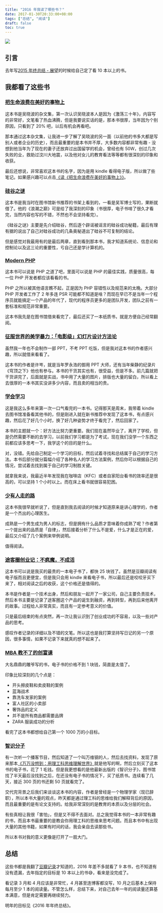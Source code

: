 ```yaml
---
title: "2016 年我读了哪些书？"
date: 2017-01-30T20:33:00+08:00
tags: ["总结", "阅读"] 
draft: false
toc: true
---
```


![](https://ooo.0o0.ooo/2017/01/30/588f5eb19aee6.png)

## 引言

去年写[2015 年终总结 - 展望](https://blog.forecho.com/review-of-2015.html#section-8)的时候给自己定了看 10 本以上的书。

## 我都看了这些书

### [把生命浪费在美好的事物上](https://book.douban.com/subject/26390229/)

这本书是吴晓波的杂文集，第一次认识吴晓波本人是因为《激荡三十年》，内容写的非常好，文笔看了热血沸腾，但是我要说实话的是，那本书很厚，当年因为个别原因，只看到了 20% 吧，以后有机会再看吧。

<!--more-->

那本通过这本杂文集，让我进一步了解了吴晓波的另一面（以前他的书多大都是写别人或者企业的历史），而且最重要的是本书并不厚，大多数内容都非常有趣 - 没想到他当年为了现在的妻子还放弃过出国留学的机会，曾经也有 50W，创过几次失败的业，救助过汶川大地震，以及他对女儿的教育看法等等都有很深刻的印象和收获。

最后还想说，非常喜欢这本书的名字，因为是用 kindle 看得电子版，所以做了些笔记。如果感兴趣可以点击[《读《把生命浪费在美好的事物上》》](https://blog.forecho.com/read-the-waste-oflife-in-the-good-things.html)。


### [硅谷之谜](https://book.douban.com/subject/26665230/)

这本书是我当时在图书馆新书推荐的书架上看到的，一看是吴军博士写的，果断就借了。他的《浪潮之巅》可是给了我深刻的印象（书很厚，电子书啃了很久才看完，当然内容也写的不错，不然也不会坚持看完）。

《硅谷之谜》主要是先介绍硅谷，然后逐个辟谣被谣言的硅谷成功秘籍，最后有理有据的说出了自己对硅谷成功的几条奥秘道出了硅谷不可复制的结论。

但是感觉对我最用有的是最后两章，直到看到那本书，我才知道系统论、信息论和控制论以及这三论的重要性，亏自己还是学计算机的。

### [Modern PHP](https://book.douban.com/subject/26635862/)

这本书可以说是 PHP 之道了吧，里面可以说是 PHP 的最佳实践，质量很高，每一位 PHP 开发者都应该看看的书。

PHP 之所以被其他语言瞧不起，正是因为 PHP 容错性以及规范来的太晚。大部分 PHP 开发者工作了 2 年多连 PSR 可能都不知道是啥？而现在早已不是当年一个程序员就能搞定一个产品的年代了，现代的程序员更多的是团队开发，团队之前有一套标准和规范非常重要。

这本书我先是在图书馆借来看完了，最后还买了一本纸质书，就是方便自己经常翻阅。

### [征服世界的美学暴力：「电影级」幻灯片设计方法论](https://book.douban.com/subject/26719924)

虽然我一年也不会制作一部 PPT，不考 PPT 吃饭，但是我对这本书的作者感兴趣，所以就借来看看了。

这本书的作者是许岑，就是当年罗永浩的御用 PPT 大师，还有当年柴静的纪录片《穹顶之下》他也有参与。本书的干货其实也有，很受益，但是不多。前几篇就把干货讲完了，后面就是实战，书中用了大量的图片，排版也大量的留白，所以看上去很厚的一本书其实没讲多少内容，而且卖的相当的贵。

### [学会学习](https://book.douban.com/subject/26743071/)

这是我这么多年来第一次一口气看完的一本书。记得那天是周末，我带着 kindle 去图书馆准备看其他书的，但是刚进入就在新书推荐中发现了这本书，有点感兴趣，然后花了好几个小时，换了好几种姿势才终于看完了，然后回家了。

本书的主题就一个：好方法比努力更重要。我们现在虽然毕业了，离开了学校，但是仍然需要不断的去学习，以前我们学习都是为了考试，现在我们没学一个东西之前都应该多思考一下，我学这个的目的是什么。

对，没错。先给自己制定一个学习的目标，然后试着寻找和总结属于自己的学习方法。本书后部分就分篇幅介绍了各种名人的学习方法案例，然后你可以根据自己的情况，尝试着去找到属于自己的学习制胜关键。

就拿我来说，我最近半年发现我在咖啡店（KFC）或者自家阳台看书的效率还是很高的，可以坚持 1 个小时以上。而在床上看书就很容易犯困。

### [少有人走的路](https://book.douban.com/subject/1775691/)

这本书我很早就听说了，但是直到我去阅读的时候才知道原来是讲心理学的，作者是一个杰出的心理医生。

成熟是一个男生成为男人的标志，但是拥有什么品质才意味着你成熟了呢？作者第一个提出来的品质是「自律」，然后接着分析了什么不是爱，什么才是正在的爱，最后又介绍了几个案例来举例说明。

值得阅读。

### [途客圈创业记：不疯魔，不成活](https://book.douban.com/subject/26739566/)

这本书可以说是我买的最贵的一本电子书了，都快 25 块钱了。虽然是豆瓣阅读有电子版而且更便宜，但是我只会用 kindle 来看电子书，所以最后还是咬咬牙买下来了，相对阅读之后的收获，这个价格还是值得的。

本书是作者是一个技术出身，然后和朋友一起开了一家公司，自己主要负责技术，然后本书主要是记录了途客圈这个产品的诞生到融资，再到转型，再到后来他离开的故事。过程给人非常真实，而且有一定参考意义的价值。

只是最后结束的有点突然，再一次让我认识到了创业成功的不容易，以及一些对产品的思考。

感叹作者记录的详细以及不错的文笔。所以这也是我打算坚持写日记的另一个原因，很多事情，如果不记录下来就真的想不起来了。

### [MBA 教不了的创富课](https://book.douban.com/subject/5921213/)

大名鼎鼎的雕爷写的书，电子书的价格不到 1 块钱，简直是太值了。

印象比较深刻的几个点是：

- 开头擦皮鞋和卖皮鞋的案例
- 蓝海战术
- 靠洗车发家的案例
- 富人社区的小卖部
- 奢饰品的定义
- 并不是所有商品都需要品牌
- ZARA 服装成功的分析

看完了这本书都想给自己第一个 1000 万的小目标。

### [智识分子](https://book.douban.com/subject/26692468/)

有一次听一个播客节目，然后知道了一个叫万维钢的人，然后去找资料，发现了原来那本[《万万没想到：用理工科思维理解世界》](https://book.douban.com/subject/25986341/)就是他写的啊，然后立刻买了这本书的电子书，花了 1 毛钱。但是我更想看的是他最新出版的《智识分子》，图书馆找了半天最后没找到之后，在还没有电子书的情况下，买了纸质书。连续看了几天，接近 300 页的书还剩 50 页就看完了。

交代完背景之后我们来谈谈这本书的内容，作者是曾经是一个物理学家（现已辞职），所以本书大量的观点，昨天都是通过理工科的思维给我们解释背后的原因，而且最重要的是有论文支持的。给我非常深刻的是教育的本质以及分层的社会。

有些真相让我很「害怕」，但是又不得不去面对。总之我觉得本书的一本非常有趣的书，而且本书最重要的是教会你用理工科的思维来思考问题。而且本书中有出现大量的其他书籍，如果有时间的话，我会亲自去读那些书。

所以本书对我的意义更像是打开了一扇大门。

## 总结

这些书都是我翻了[豆瓣记录](https://book.douban.com/people/ipzone/collect)才知道的，2016 年差不多就看了 9 本书，也不知道有没有遗漏，去年指定的目标是 10 本以上的书😅，看来是没完成了。

看记录 3 月和 4 月应该是非常忙，4 月甚至连博客都没写，10 月之后基本上保持每月至少 1 本的阅读量。不管怎么样，总结下来，对自己去年一年的阅读量还算基本满意，但是肯定需要再继续努力。

明年的目标见《2016 年年终总结》。